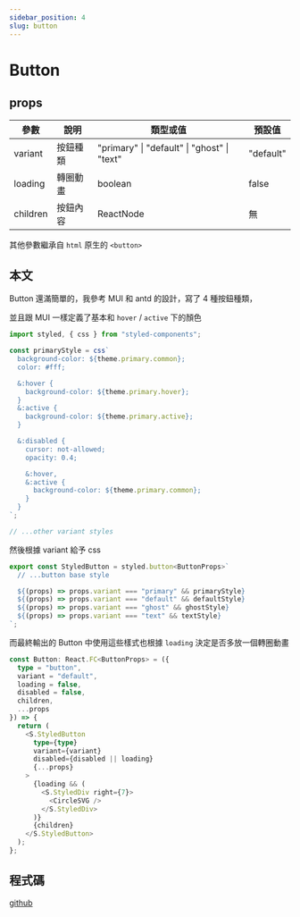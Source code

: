 ```yaml
---
sidebar_position: 4
slug: button
---
```


# Button

## props

| 參數     | 說明     | 類型或值                                    | 預設值    |
| -------- | -------- | ------------------------------------------- | --------- |
| variant  | 按鈕種類 | "primary" \| "default" \| "ghost" \| "text" | "default" |
| loading  | 轉圈動畫 | boolean                                     | false     |
| children | 按鈕內容 | ReactNode                                   | 無        |

其他參數繼承自 `html` 原生的 `<button>`

## 本文

Button 還滿簡單的，我參考 MUI 和 antd 的設計，寫了 4 種按鈕種類，

並且跟 MUI 一樣定義了基本和 `hover` / `active` 下的顏色

```typescript
import styled, { css } from "styled-components";

const primaryStyle = css`
  background-color: ${theme.primary.common};
  color: #fff;

  &:hover {
    background-color: ${theme.primary.hover};
  }
  &:active {
    background-color: ${theme.primary.active};
  }

  &:disabled {
    cursor: not-allowed;
    opacity: 0.4;

    &:hover,
    &:active {
      background-color: ${theme.primary.common};
    }
  }
`;

// ...other variant styles
```

然後根據 variant 給予 css

```typescript
export const StyledButton = styled.button<ButtonProps>`
  // ...button base style

  ${(props) => props.variant === "primary" && primaryStyle}
  ${(props) => props.variant === "default" && defaultStyle}
  ${(props) => props.variant === "ghost" && ghostStyle}
  ${(props) => props.variant === "text" && textStyle}
`;
```

而最終輸出的 Button 中使用這些樣式也根據 `loading` 決定是否多放一個轉圈動畫

```typescript
const Button: React.FC<ButtonProps> = ({
  type = "button",
  variant = "default",
  loading = false,
  disabled = false,
  children,
  ...props
}) => {
  return (
    <S.StyledButton
      type={type}
      variant={variant}
      disabled={disabled || loading}
      {...props}
    >
      {loading && (
        <S.StyledDiv right={7}>
          <CircleSVG />
        </S.StyledDiv>
      )}
      {children}
    </S.StyledButton>
  );
};
```

## 程式碼

[github](https://github.com/ek2061/yuchi-ui/tree/main/src/components/Button)
